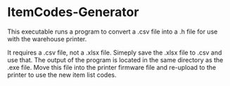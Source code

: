 # ItemCodes-Generator

This executable runs a program to convert a .csv file into a .h file for use with the warehouse printer. 

It requires a .csv file, not a .xlsx file. Simeply save the .xlsx file to .csv and use that. The output of the program is located in the same directory as the .exe file. Move this file into the printer firmware file and re-upload to the printer to use the new item list codes.
